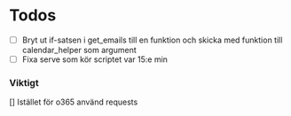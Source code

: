 # Todos

- [ ] Bryt ut if-satsen i get_emails till en funktion och skicka med funktion till calendar_helper som argument
- [ ] Fixa serve som kör scriptet var 15:e min

### Viktigt
[] Istället för o365 använd requests  
